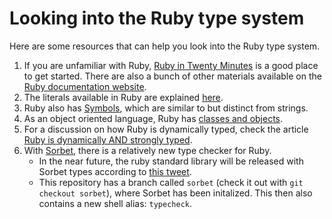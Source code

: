 # Looking into the Ruby type system
Here are some resources that can help you look into the Ruby type system.
1. If you are unfamiliar with Ruby, [Ruby in Twenty Minutes](https://www.ruby-lang.org/en/documentation/quickstart/) is a good place to get started.
   There are also a bunch of other materials available on the [Ruby documentation website](https://www.ruby-lang.org/en/documentation/).
2. The literals available in Ruby are explained [here](http://ruby-doc.org/core-2.6.3/doc/syntax/literals_rdoc.html).
3. Ruby also has [Symbols](https://culttt.com/2015/04/22/what-are-symbols-in-ruby/), which are similar to but distinct from strings.
4. As an object oriented language, Ruby has [classes and objects](https://www.tutorialspoint.com/ruby/ruby_classes.htm).
5. For a discussion on how Ruby is dynamically typed, check the article [Ruby is dynamically AND strongly typed](http://www.rubyfleebie.com/2007/07/09/ruby-is-dynamically-and-strongly-typed/).
6. With [Sorbet](https://sorbet.org/), there is a relatively new type checker for Ruby.
   - In the near future, the ruby standard library will be released with Sorbet types according to [this tweet](https://twitter.com/darkdimius/status/1119115657776209920).
   - This repository has a branch called `sorbet` (check it out with `git checkout sorbet`), where Sorbet has been initalized.
     This then also contains a new shell alias: `typecheck`.